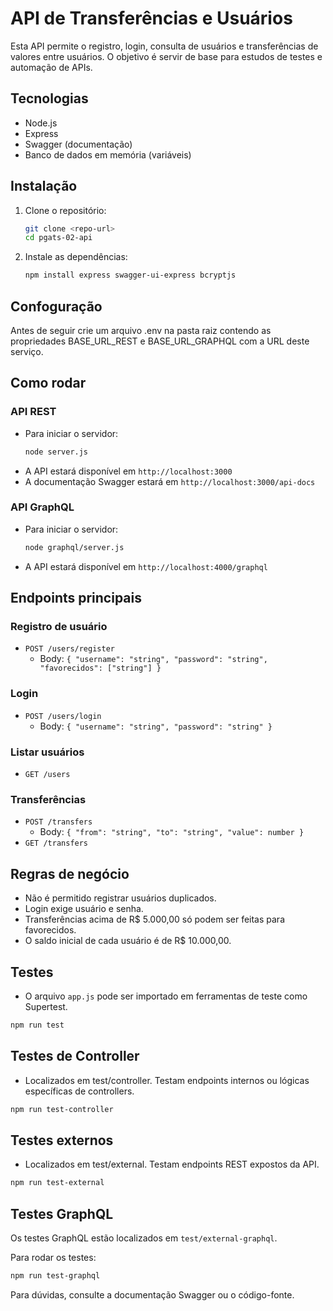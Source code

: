 # API de Transferências e Usuários

Esta API permite o registro, login, consulta de usuários e transferências de valores entre usuários. O objetivo é servir de base para estudos de testes e automação de APIs.

## Tecnologias
- Node.js
- Express
- Swagger (documentação)
- Banco de dados em memória (variáveis)

## Instalação

1. Clone o repositório:
   ```sh
   git clone <repo-url>
   cd pgats-02-api
   ```
2. Instale as dependências:
   ```sh
   npm install express swagger-ui-express bcryptjs
   ```
## Confoguração

Antes de seguir crie um arquivo .env na pasta raiz contendo as propriedades BASE_URL_REST e BASE_URL_GRAPHQL com a URL deste serviço.


## Como rodar

### API REST

- Para iniciar o servidor:
  ```sh
  node server.js
  ```
- A API estará disponível em `http://localhost:3000`
- A documentação Swagger estará em `http://localhost:3000/api-docs`

### API GraphQL

- Para iniciar o servidor:
  ```sh
  node graphql/server.js
  ```
- A API estará disponível em `http://localhost:4000/graphql`

## Endpoints principais

### Registro de usuário
- `POST /users/register`
  - Body: `{ "username": "string", "password": "string", "favorecidos": ["string"] }`

### Login
- `POST /users/login`
  - Body: `{ "username": "string", "password": "string" }`

### Listar usuários
- `GET /users`

### Transferências
- `POST /transfers`
  - Body: `{ "from": "string", "to": "string", "value": number }`
- `GET /transfers`

## Regras de negócio
- Não é permitido registrar usuários duplicados.
- Login exige usuário e senha.
- Transferências acima de R$ 5.000,00 só podem ser feitas para favorecidos.
- O saldo inicial de cada usuário é de R$ 10.000,00.

## Testes

- O arquivo `app.js` pode ser importado em ferramentas de teste como Supertest.

```bash
npm run test
```

## Testes de Controller

- Localizados em test/controller. Testam endpoints internos ou lógicas específicas de controllers.

```bash
npm run test-controller
```

## Testes externos

- Localizados em test/external. Testam endpoints REST expostos da API.

```bash
npm run test-external
```

## Testes GraphQL

Os testes GraphQL estão localizados em `test/external-graphql`.  

Para rodar os testes:

```bash
npm run test-graphql
```

Para dúvidas, consulte a documentação Swagger ou o código-fonte.
